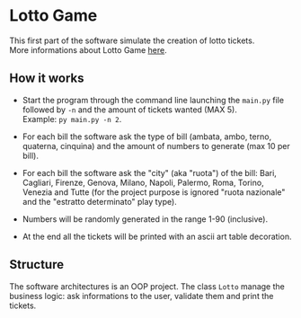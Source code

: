 # Lotto Game

This first part of the software simulate the creation of lotto tickets.  
More informations about Lotto Game [here](https://www.sisal.it/lotto/come-si-gioca).

## How it works

- Start the program through the command line launching the `main.py` file followed by `-n` and the amount of tickets wanted (MAX 5).  
  Example: `py main.py -n 2`.

- For each bill the software ask the type of bill (ambata, ambo, terno, quaterna, cinquina) and the amount of numbers to generate (max 10 per bill).
- For each bill the software ask the "city" (aka "ruota") of the bill: Bari, Cagliari, Firenze, Genova, Milano, Napoli, Palermo, Roma, Torino, Venezia and Tutte (for the project purpose is ignored "ruota nazionale" and the "estratto determinato" play type).
- Numbers will be randomly generated in the range 1-90 (inclusive).
- At the end all the tickets will be printed with an ascii art table decoration.

## Structure

The software architectures is an OOP project.
The class `Lotto` manage the business logic: ask informations to the user, validate them and print the tickets.
